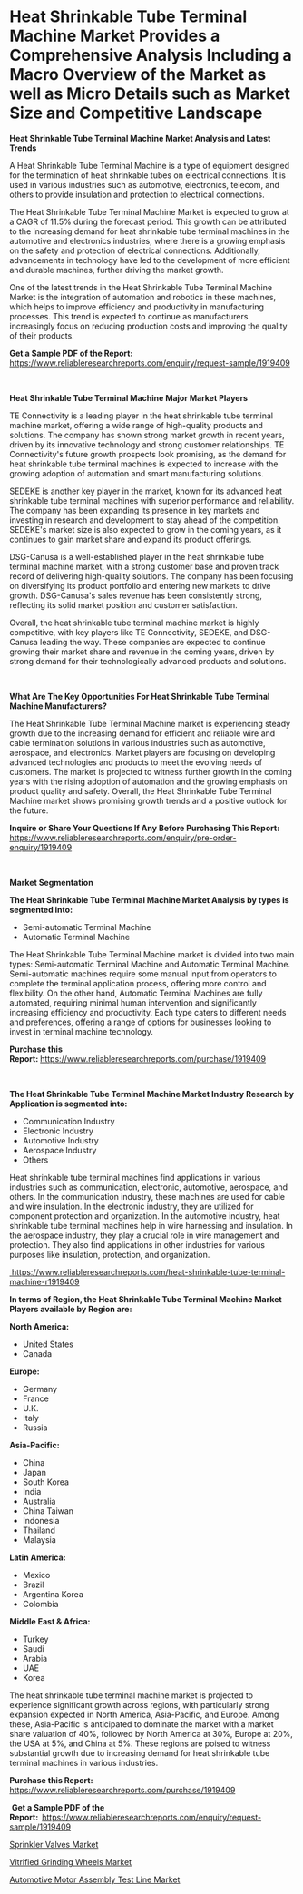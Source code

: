 <p><h1>Heat Shrinkable Tube Terminal Machine Market Provides a Comprehensive Analysis Including a Macro Overview of the Market as well as Micro Details such as Market Size and Competitive Landscape</h1></p><p><strong>Heat Shrinkable Tube Terminal Machine Market Analysis and Latest Trends</strong></p>
<p><p>A Heat Shrinkable Tube Terminal Machine is a type of equipment designed for the termination of heat shrinkable tubes on electrical connections. It is used in various industries such as automotive, electronics, telecom, and others to provide insulation and protection to electrical connections.</p><p>The Heat Shrinkable Tube Terminal Machine Market is expected to grow at a CAGR of 11.5% during the forecast period. This growth can be attributed to the increasing demand for heat shrinkable tube terminal machines in the automotive and electronics industries, where there is a growing emphasis on the safety and protection of electrical connections. Additionally, advancements in technology have led to the development of more efficient and durable machines, further driving the market growth.</p><p>One of the latest trends in the Heat Shrinkable Tube Terminal Machine Market is the integration of automation and robotics in these machines, which helps to improve efficiency and productivity in manufacturing processes. This trend is expected to continue as manufacturers increasingly focus on reducing production costs and improving the quality of their products.</p></p>
<p><strong>Get a Sample PDF of the Report:&nbsp;</strong> <a href="https://www.reliableresearchreports.com/enquiry/request-sample/1919409">https://www.reliableresearchreports.com/enquiry/request-sample/1919409</a></p>
<p>&nbsp;</p>
<p><strong>Heat Shrinkable Tube Terminal Machine Major Market Players</strong></p>
<p><p>TE Connectivity is a leading player in the heat shrinkable tube terminal machine market, offering a wide range of high-quality products and solutions. The company has shown strong market growth in recent years, driven by its innovative technology and strong customer relationships. TE Connectivity's future growth prospects look promising, as the demand for heat shrinkable tube terminal machines is expected to increase with the growing adoption of automation and smart manufacturing solutions.</p><p>SEDEKE is another key player in the market, known for its advanced heat shrinkable tube terminal machines with superior performance and reliability. The company has been expanding its presence in key markets and investing in research and development to stay ahead of the competition. SEDEKE's market size is also expected to grow in the coming years, as it continues to gain market share and expand its product offerings.</p><p>DSG-Canusa is a well-established player in the heat shrinkable tube terminal machine market, with a strong customer base and proven track record of delivering high-quality solutions. The company has been focusing on diversifying its product portfolio and entering new markets to drive growth. DSG-Canusa's sales revenue has been consistently strong, reflecting its solid market position and customer satisfaction.</p><p>Overall, the heat shrinkable tube terminal machine market is highly competitive, with key players like TE Connectivity, SEDEKE, and DSG-Canusa leading the way. These companies are expected to continue growing their market share and revenue in the coming years, driven by strong demand for their technologically advanced products and solutions.</p></p>
<p>&nbsp;</p>
<p><strong>What Are The Key Opportunities For Heat Shrinkable Tube Terminal Machine Manufacturers?</strong></p>
<p><p>The Heat Shrinkable Tube Terminal Machine market is experiencing steady growth due to the increasing demand for efficient and reliable wire and cable termination solutions in various industries such as automotive, aerospace, and electronics. Market players are focusing on developing advanced technologies and products to meet the evolving needs of customers. The market is projected to witness further growth in the coming years with the rising adoption of automation and the growing emphasis on product quality and safety. Overall, the Heat Shrinkable Tube Terminal Machine market shows promising growth trends and a positive outlook for the future.</p></p>
<p><strong>Inquire or Share Your Questions If Any Before Purchasing This Report:</strong> <a href="https://www.reliableresearchreports.com/enquiry/pre-order-enquiry/1919409">https://www.reliableresearchreports.com/enquiry/pre-order-enquiry/1919409</a></p>
<p>&nbsp;</p>
<p><strong>Market Segmentation</strong></p>
<p><strong>The Heat Shrinkable Tube Terminal Machine Market Analysis by types is segmented into:</strong></p>
<p><ul><li>Semi-automatic Terminal Machine</li><li>Automatic Terminal Machine</li></ul></p>
<p><p>The Heat Shrinkable Tube Terminal Machine market is divided into two main types: Semi-automatic Terminal Machine and Automatic Terminal Machine. Semi-automatic machines require some manual input from operators to complete the terminal application process, offering more control and flexibility. On the other hand, Automatic Terminal Machines are fully automated, requiring minimal human intervention and significantly increasing efficiency and productivity. Each type caters to different needs and preferences, offering a range of options for businesses looking to invest in terminal machine technology.</p></p>
<p><strong>Purchase this Report:&nbsp;</strong><a href="https://www.reliableresearchreports.com/purchase/1919409">https://www.reliableresearchreports.com/purchase/1919409</a></p>
<p>&nbsp;</p>
<p><strong>The Heat Shrinkable Tube Terminal Machine Market Industry Research by Application is segmented into:</strong></p>
<p><ul><li>Communication Industry</li><li>Electronic Industry</li><li>Automotive Industry</li><li>Aerospace Industry</li><li>Others</li></ul></p>
<p><p>Heat shrinkable tube terminal machines find applications in various industries such as communication, electronic, automotive, aerospace, and others. In the communication industry, these machines are used for cable and wire insulation. In the electronic industry, they are utilized for component protection and organization. In the automotive industry, heat shrinkable tube terminal machines help in wire harnessing and insulation. In the aerospace industry, they play a crucial role in wire management and protection. They also find applications in other industries for various purposes like insulation, protection, and organization.</p></p>
<p><a href="https://www.reliableresearchreports.com/heat-shrinkable-tube-terminal-machine-r1919409">&nbsp;https://www.reliableresearchreports.com/heat-shrinkable-tube-terminal-machine-r1919409</a></p>
<p><strong>In terms of Region, the Heat Shrinkable Tube Terminal Machine Market Players available by Region are:</strong></p>
<p>
    <p> <strong> North America: </strong>
        <ul>
            <li>United States</li>
            <li>Canada</li>
        </ul>
        </p> 
    <p> <strong> Europe: </strong>
        <ul>
            <li>Germany</li>
            <li>France</li>
            <li>U.K.</li>
            <li>Italy</li>
            <li>Russia</li>
        </ul>
        </p> 
    <p> <strong> Asia-Pacific: </strong>
        <ul>
            <li>China</li>
            <li>Japan</li>
            <li>South Korea</li>
            <li>India</li>
            <li>Australia</li>
            <li>China Taiwan</li>
            <li>Indonesia</li>
            <li>Thailand</li>
            <li>Malaysia</li>
        </ul>
        </p> 
    <p> <strong> Latin America: </strong>
        <ul>
            <li>Mexico</li>
            <li>Brazil</li>
            <li>Argentina Korea</li>
            <li>Colombia</li>
        </ul>
        </p> 
    <p> <strong> Middle East & Africa: </strong>
        <ul>
            <li>Turkey</li>
            <li>Saudi</li>
            <li>Arabia</li>
            <li>UAE</li>
            <li>Korea</li>
        </ul>
    </p>
    </p>
<p><p>The heat shrinkable tube terminal machine market is projected to experience significant growth across regions, with particularly strong expansion expected in North America, Asia-Pacific, and Europe. Among these, Asia-Pacific is anticipated to dominate the market with a market share valuation of 40%, followed by North America at 30%, Europe at 20%, the USA at 5%, and China at 5%. These regions are poised to witness substantial growth due to increasing demand for heat shrinkable tube terminal machines in various industries.</p></p>
<p><strong>Purchase this Report: </strong><a href="https://www.reliableresearchreports.com/purchase/1919409">https://www.reliableresearchreports.com/purchase/1919409</a></p>
<p>&nbsp;<strong>Get a Sample PDF of the Report:&nbsp;&nbsp;</strong><a href="https://www.reliableresearchreports.com/enquiry/request-sample/1919409">https://www.reliableresearchreports.com/enquiry/request-sample/1919409</a></p>
<p><strong></strong></p>
<p><p><a href="https://www.linkedin.com/pulse/sprinkler-valves-market-outlook-industry-overview-forecast-coyee?trackingId=8CWbXLCT0DdpJrl0pKuwqQ%3D%3D">Sprinkler Valves Market</a></p><p><a href="https://www.linkedin.com/pulse/vitrified-grinding-wheels-market-key-successful-business-strategy-satje?trackingId=AnSeS6%2Fp2vYu5oT6Hy8o7A%3D%3D">Vitrified Grinding Wheels Market</a></p><p><a href="https://github.com/mabutironaldo/Market-Research-Report-List-4/blob/main/automotive-motor-assembly-test-line-market.md">Automotive Motor Assembly Test Line Market</a></p></p>